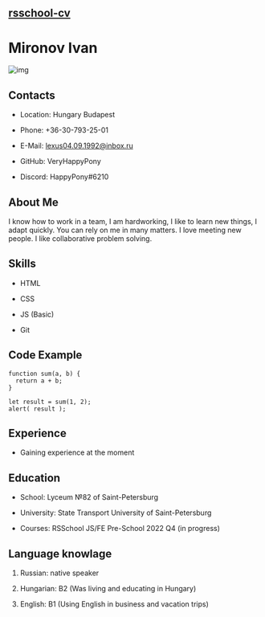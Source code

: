 ## [rsschool-cv](https://VeryHappyPony.github.io/rsschool-cv/cv "rsschool-cv")

# Mironov Ivan

![img](https://sun9-east.userapi.com/sun9-28/s/v1/if1/2q6gpKFzBCxoZiPppZ-bJnu6TjmZOqt6iu7icffazG3KvehnULH1-XrCm6Pm6pgykGLwBhHK.jpg?size=811x1080&quality=96&type=album)

## Contacts

* Location: Hungary Budapest 

* Phone: +36-30-793-25-01 

* E-Mail: lexus04.09.1992@inbox.ru 

* GitHub: VeryHappyPony 

* Discord: HappyPony#6210

## About Me 

I know how to work in a team, I am hardworking, I like to learn new things, I adapt quickly.
You can rely on me in many matters. I love meeting new people. I like collaborative problem solving.

## Skills

* HTML

* CSS

* JS (Basic)

* Git

## Code Example

```
function sum(a, b) {
  return a + b;
}

let result = sum(1, 2);
alert( result );
```

## Experience

* Gaining experience at the moment

## Education

* School: Lyceum №82 of Saint-Petersburg

* University: State Transport University of Saint-Petersburg

* Courses: RSSchool JS/FE Pre-School 2022 Q4 (in progress)

## Language knowlage

1. Russian: native speaker

2. Hungarian: B2 (Was living and educating in Hungary)

3. English: B1 (Using English in business and vacation trips)